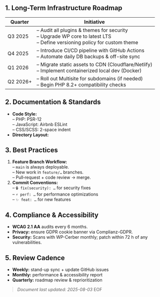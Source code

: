 
## 1. Long-Term Infrastructure Roadmap
| Quarter       | Initiative                                               |
|---------------|----------------------------------------------------------|
| Q3 2025       | – Audit all plugins & themes for security<br>– Upgrade WP core to latest LTS<br>– Define versioning policy for custom theme |
| Q4 2025       | – Introduce CI/CD pipeline with GitHub Actions<br>– Automate daily DB backups & off-site sync |
| Q1 2026       | – Migrate static assets to CDN (Cloudflare/Netlify)<br>– Implement containerized local dev (Docker) |
| Q2 2026+      | – Roll out Multisite for subdomains (if needed)<br>– Begin PHP 8.2+ compatibility checks |

## 2. Documentation & Standards
- **Code Style:**  
  – PHP: PSR-12<br>– JavaScript: Airbnb ESLint<br>– CSS/SCSS: 2-space indent  
- **Directory Layout:**  


## 3. Best Practices
1. **Feature Branch Workflow:**  
 – `main` is always deployable.<br>– New work in `feature/…` branches.<br>– Pull‐request + code review → merge.  
2. **Commit Conventions:**  
 – `🔒 fix(security): …` for security fixes  
 – `⚡️ perf: …` for performance optimizations  
 – `✨ feat: …` for new features  

## 4. Compliance & Accessibility
- **WCAG 2.1 AA** audits every 6 months.  
- **Privacy:** ensure GDPR cookie banner via Complianz-GDPR.  
- **Security:** Scans with WP-Cerber monthly; patch within 72 h of any vulnerabilities.  

## 5. Review Cadence
- **Weekly:** stand-up sync + update GitHub issues  
- **Monthly:** performance & accessibility report  
- **Quarterly:** roadmap review & reprioritization  

> _Document last updated: 2025-08-03_
EOF

